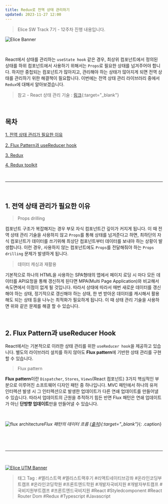 ```yaml
---
title: Redux로 전역 상태 관리하기
updated: 2023-11-27 12:00
---
```


> Elice SW Track 7기 - 12주차 진행 내용입니다.


![Elice Banner](/blog/assets/elice/SW7_top_banner.png)

&nbsp;

React에서 상태를 관리하는 `useState hook` 같은 경우, 최상위 컴포넌트에서 정의된 상태를 하위 컴포넌트에서 사용하기 위해서는 `Props`로 필요한 상태를 넘겨주어야 합니다. 하지만 중첩되는 컴포넌트가 많아지고, 관리해야 하는 상태가 많아지게 되면 전역 상태를 관리하기 위한 해결책이 필요합니다. 이번에는 전역 상태 관리 라이브러리 중에서 `Redux`에 대해서 알아보겠습니다.

> 참고 - React 상태 관리 기술 : [링크](https://ui.toast.com/posts/ko_20210707){:target="_blank"}




&nbsp;

## 목차

[1. 전역 상태 관리가 필요한 이유](#1-전역-상태-관리가-필요한-이유)

[2. Flux Pattern과 useReducer hook](#2-flux-pattern과-usereducer-hook)

[3. Redux](#3-redux)

[4. Redux toolkit](#4-redux-toolkit)


&nbsp;

---

&nbsp;
## 1. 전역 상태 관리가 필요한 이유

> Props drilling

컴포넌트 구조가 복잡해지는 경우 부모 자식 컴포넌트간 깊이가 커지게 됩니다. 이 때 전역 상태 관리 기술을 사용하지 않고 `Props`를 통해 상태를 넘겨준다고 하면, 최하단의 자식 컴포넌트가 데이터를 쓰기위해 최상단 컴포넌트부터 데이터를 보내야 하는 상황이 발생합니다. 이런 경우, 사용하지 않는 컴포넌트에도 `Props`를 전달해줘야 하는 `Props drilling` 문제가 발생하게 됩니다.

> 데이터 캐싱과 재활용

기본적으로 하나의 HTML을 사용하는 SPA형태의 앱에서 페이지 로딩 시 마다 모든 데이터를 API요청을 통해 갱신하게 된다면 MPA(Multi Page Application)와 비교해서 속도면에서 이점이 없게 될 것입니다. 따라서 상태에 따라서 매번 새로운 데이터를 갱신해야 하는 상태, 정기적으로 갱신해야 하는 상태, 한 번 받아온 데이터를 캐시해서 활용해도 되는 상태 등을 나누는 최적화가 필요하게 됩니다. 이 때 상태 관리 기술을 사용하면 위와 같은 문제를 해결 할 수 있습니다.

&nbsp;
## 2. Flux Pattern과 useReducer Hook

React에서는 기본적으로 이러한 상태 관리를 위한 `useReducer hook`을 제공하고 있습니다. 별도의 라이브러리 설치를 하지 않아도 **Flux pattern**에 기반한 상태 관리를 구현할 수 있습니다.

> Flux pattern

**Flux pattern**이란 `Dispatcher`, `Stores`, `Views`(React 컴포넌트) 3가지 핵심적인 부분으로 이루어진 소프트웨어 디자인 패턴 중 하나입니다. MVC 패턴에서 하나의 유저 인터렉션 발생 시 그 인터렉션으로 발생한 업데이트가 다른 연쇄 업데이트를 만들어낼 수 있습니다. 따라서 업데이트의 근원을 추적하기 힘든 반면 Flux 패턴은 연쇄 업데이트가 아닌 **단방향 업데이트**만을 만들어낼 수 있습니다.

&nbsp;

![flux architecture](https://haruair.github.io/flux/img/flux-simple-f8-diagram-with-client-action-1300w.png)*Flux 패턴의 데이터 흐름 ([출처](https://haruair.github.io/flux/docs/overview.html)){:target="_blank"}*{: .caption}

&nbsp;



&nbsp;

---
&nbsp;

[![Elice UTM Banner](/blog/assets/elice/SW7_jihoonkim_bottom_banner.png)](https://elice.training/track/sw?utm_source=sw7&utm_medium=blog&utm_campaign=challenge&utm_content=m2gzitm8b)
&nbsp;
> 태그 Tag : #엘리스트랙 #엘리스트랙후기 #리액트네이티브강좌 #온라인코딩부트캠프 #온라인코딩학원 #프론트엔드학원 #개발자국비지원 #개발자부트캠프 #국비지원부트캠프 #프론트엔드국비지원 #React #Styledcomponent #React Router Dom #Redux #Typescript #Javascript